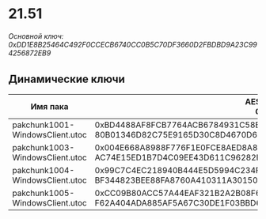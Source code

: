 # 21.51

###### *Основной ключ: 0xDD1E8B25464C492F0CCECB6740CC0B5C70DF3660D2FBDBD9A23C994256872EB9*

## Динамические ключи

| Имя пака                              | AES Ключ</br>GUID                                                                                            | HiRes Текстуры |
|-----------------------------------|---------------------------------------------------------------------------------------------------------|-------------------|
| pakchunk1001-WindowsClient.utoc   | 0xBD4488AF8FCB7764ACB6784931C58E5846ED3DE43410E6398355D5F4E585056D</br>80B01346D82C75E9165D30C8D4670D67 | ❌                 |
| pakchunk1003-WindowsClient.utoc   | 0x004E668A8988F776F1E0FCE8AED8A88E9A936FDDBC93B71FD4FA82E983E3BF3E</br>AC74E15ED1B7D4C09EE43D611C96282F | ❌                 |
| pakchunk1004-WindowsClient.utoc   | 0x99C7C4EC218940B444E5D5994C234F0823E048157B08C2E5EA5BE917E9F3AB3C</br>BF344823BEE88FA8760A410311A30150 | ❌                 |
| pakchunk1005-WindowsClient.utoc   | 0xCC09B80ACC57A44EAF321B2A2B08F609C7BE6AC366480BF420EA3FA565724A61</br>F62A404ADA885AF5A67C30DE1F03BBD6 | ❌                 |
